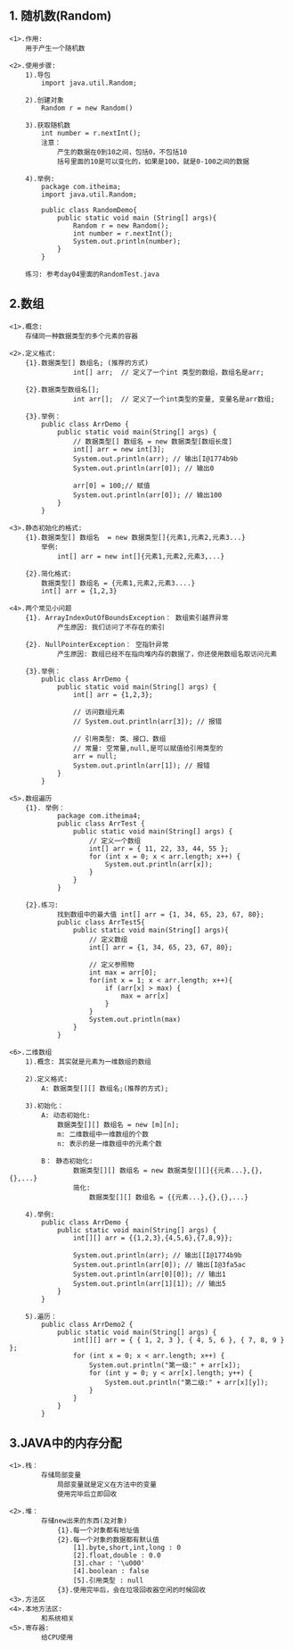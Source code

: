 ## 1. 随机数(Random)
    <1>.作用:
        用于产生一个随机数

    <2>.使用步骤:
        1).导包
            import java.util.Random;

        2).创建对象
            Random r = new Random()

        3).获取随机数
            int number = r.nextInt();
            注意：
                产生的数据在0到10之间，包括0，不包括10
                括号里面的10是可以变化的，如果是100，就是0-100之间的数据
            
        4).举例:
            package com.itheima;
            import java.util.Random;

            public class RandomDemo{
                public static void main (String[] args){
                    Random r = new Random();
                    int number = r.nextInt();
                    System.out.println(number);
                }
            }

        练习: 参考day04里面的RandomTest.java

## 2.数组
    <1>.概念:
        存储同一种数据类型的多个元素的容器

    <2>.定义格式:
        {1}.数据类型[] 数组名; (推荐的方式)
                    int[] arr;  // 定义了一个int 类型的数组，数组名是arr;

        {2}.数据类型数组名[];
                    int arr[];  // 定义了一个int类型的变量, 变量名是arr数组;
        
        {3}.举例：
            public class ArrDemo {
                public static void main(String[] args) {
                    // 数据类型[] 数组名 = new 数据类型[数组长度]
                    int[] arr = new int[3];
                    System.out.println(arr); // 输出[I@1774b9b
                    System.out.println(arr[0]); // 输出0
                    
                    arr[0] = 100;// 赋值
                    System.out.println(arr[0]); // 输出100
                }
            }

    <3>.静态初始化的格式:
        {1}.数据类型[] 数组名  = new 数据类型[]{元素1,元素2,元素3...}
            举例:
                int[] arr = new int[]{元素1,元素2,元素3,...}
  		
 		{2}.简化格式:
  			数据类型[] 数组名 = {元素1,元素2,元素3....}
  			int[] arr = {1,2,3}

    <4>.两个常见小问题
        {1}. ArrayIndexOutOfBoundsException： 数组索引越界异常
                产生原因: 我们访问了不存在的索引

        {2}. NullPointerException： 空指针异常
                产生原因: 数组已经不在指向堆内存的数据了，你还使用数组名取访问元素

        {3}.举例：
            public class ArrDemo {
                public static void main(String[] args) {
                    int[] arr = {1,2,3};
                    
                    // 访问数组元素
                    // System.out.println(arr[3]); // 报错
                    
                    // 引用类型: 类、接口、数组
                    // 常量: 空常量,null,是可以赋值给引用类型的
                    arr = null;
                    System.out.println(arr[1]); // 报错
                }
            }

    <5>.数组遍历
        {1}. 举例：
                package com.itheima4;
                public class ArrTest {
                    public static void main(String[] args) {
                        // 定义一个数组
                        int[] arr = { 11, 22, 33, 44, 55 };
                        for (int x = 0; x < arr.length; x++) {
                            System.out.println(arr[x]);
                        }
                    }
                }

        {2}.练习:
                找到数组中的最大值 int[] arr = {1, 34, 65, 23, 67, 80};
                public class ArrTest5{
                    public static void main(String[] args){
                        // 定义数组
                        int[] arr = {1, 34, 65, 23, 67, 80};

                        // 定义参照物
                        int max = arr[0];
                        for(int x = 1; x < arr.length; x++){
                            if (arr[x] > max) {
                                max = arr[x]
                            }
                        }
                        System.out.println(max)
                    }
                }

    <6>.二维数组
        1).概念: 其实就是元素为一维数组的数组

        2).定义格式:
    		A: 数据类型[][] 数组名;(推荐的方式);

        3).初始化：
            A: 动态初始化:
  				数据类型[][] 数组名 = new [m][n];
  				m: 二维数组中一维数组的个数
 				n: 表示的是一维数组中的元素个数
 
            B： 静态初始化:
                    数据类型[][] 数组名 = new 数据类型[][]{{元素...},{},{},...}
                    简化:
                        数据类型[][] 数组名 = {{元素...},{},{},...}

        4).举例:
            public class ArrDemo {
                public static void main(String[] args) {
                    int[][] arr = {{1,2,3},{4,5,6},{7,8,9}};
                    
                    System.out.println(arr); // 输出[[I@1774b9b
                    System.out.println(arr[0]); // 输出[I@3fa5ac
                    System.out.println(arr[0][0]); // 输出1
                    System.out.println(arr[1][1]); // 输出5
                }
            }
        
        5).遍历：
            public class ArrDemo2 {
                public static void main(String[] args) {
                    int[][] arr = { { 1, 2, 3 }, { 4, 5, 6 }, { 7, 8, 9 } };
                    for (int x = 0; x < arr.length; x++) {
                        System.out.println("第一级:" + arr[x]);
                        for (int y = 0; y < arr[x].length; y++) {
                            System.out.println("第二级:" + arr[x][y]);
                        }
                    }
                }
            }

    


## 3.JAVA中的内存分配
    <1>.栈：
            存储局部变量
                局部变量就是定义在方法中的变量
                使用完毕后立即回收

    <2>.堆：
            存储new出来的东西(及对象)
                {1}.每一个对象都有地址值
                {2}.每一个对象的数据都有默认值
                    [1].byte,short,int,long : 0
                    [2].float,double : 0.0
                    [3].char : '\u000'
                    [4].boolean : false
                    [5].引用类型 : null
                {3}.使用完毕后，会在垃圾回收器空闲的时候回收
    <3>.方法区
    <4>.本地方法区:
            和系统相关
    <5>.寄存器:
            给CPU使用
           
            
            